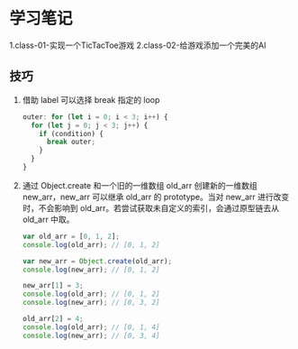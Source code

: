 # 学习笔记

1.class-01-实现一个TicTacToe游戏
2.class-02-给游戏添加一个完美的AI

## 技巧

1. 借助 label 可以选择 break 指定的 loop

   ```javascript
   outer: for (let i = 0; i < 3; i++) {
     for (let j = 0; j < 3; j++) {
       if (condition) {
         break outer;
       }
     }
   }
   ```

   

2. 通过 Object.create 和一个旧的一维数组 old_arr 创建新的一维数组 new_arr，new_arr 可以继承 old_arr 的 prototype。当对 new_arr 进行改变时，不会影响到 old_arr。若尝试获取未自定义的索引，会通过原型链去从 old_arr 中取。

   ```javascript
   var old_arr = [0, 1, 2];
   console.log(old_arr); // [0, 1, 2]
   
   var new_arr = Object.create(old_arr);
   console.log(new_arr); // [0, 1, 2]
   
   new_arr[1] = 3;
   console.log(old_arr); // [0, 1, 2]
   console.log(new_arr); // [0, 3, 2]
   
   old_arr[2] = 4;
   console.log(old_arr); // [0, 1, 4]
   console.log(new_arr); // [0, 3, 4]
   ```
